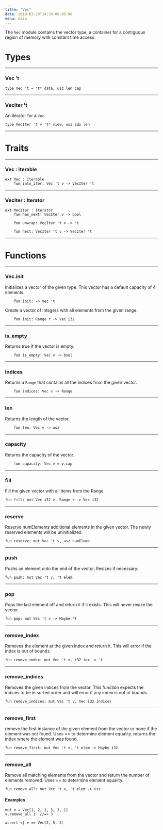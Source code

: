 ```yaml
---
title: "Vec"
date: 2018-03-28T14:30:00-05:00
menu: main
---
```


The `Vec` module contains the vector type, a container for a
contiguous region of memory with constant time access.


# Types
---
### Vec 't

```ante
type Vec 't = 't* data, usz len cap
```

---
### VecIter 't

An iterator for a `Vec`.

```ante
type VecIter 't = 't* view, usz idx len
```

---
# Traits
---

### Vec : Iterable

```ante
ext Vec : Iterable
    fun into_iter: Vec 't v -> VecIter 't
```

---
### VecIter : Iterator

```ante
ext VecIter : Iterator
    fun has_next: VecIter v -> bool

    fun unwrap: VecIter 't v -> 't

    fun next: VecIter 't v -> VecIter 't
```

---
# Functions
---
    
### Vec.init

Initializes a vector of the given type.
This vector has a default capacity of 4 elements.

```ante
    fun init: -> Vec 't
```

Create a vector of integers with all elements from the given range.

```ante
    fun init: Range r -> Vec i32
```

---
### is_empty

Returns true if the vector is empty.

```ante
    fun is_empty: Vec v -> bool
```

---
### indices

Returns a `Range` that contains all the indices from the given vector.

```ante
    fun indices: Vec v -> Range
```

---
### len

Returns the length of the vector.

```ante
    fun len: Vec v -> usz
```

---
### capacity

Returns the capacity of the vector.

```ante
    fun capacity: Vec v = v.cap
```

---
### fill

Fill the given vector with all items from the Range

```ante
fun fill: mut Vec i32 v, Range r -> Vec i32
```

---
### reserve

Reserve numElements additional elements in the given vector.
The newly reserved elements will be uninitialized.
```ante
fun reserve: mut Vec 't v, usz numElems
```

---
### push

Pushs an element onto the end of the vector.  Resizes if necessary.

```ante
fun push: mut Vec 't v, 't elem
```

---
### pop

Pops the last element off and return it if it exists.
This will never resize the vector.
```ante
fun pop: mut Vec 't v -> Maybe 't
```

---
### remove_index

Removes the element at the given index and return it.
This will error if the index is out of bounds.
```ante
fun remove_index: mut Vec 't v, i32 idx -> 't
```

---
### remove_indices

Removes the given indices from the vector.
This function expects the indices to be in sorted order and
will error if any index is out of bounds.

```ante
fun remove_indices: mut Vec 't v, Vec i32 indices
```

---
### remove_first

remove the first instance of the given element from
the vector or none if the element was not found.
Uses == to determine element equality.
returns the index where the element was found.

```ante
fun remove_first: mut Vec 't v, 't elem -> Maybe i32
```

---
### remove_all

Remove all matching elements from the vector and
return the number of elements removed.
Uses == to determine element equality.

```ante
fun remove_all: mut Vec 't v, 't elem -> usz
```

#### Examples

```ante
mut v = Vec[1, 2, 1, 5, 3, 1]
v.remove_all 1  //=> 3

assert <| v == Vec[2, 5, 3]
```
